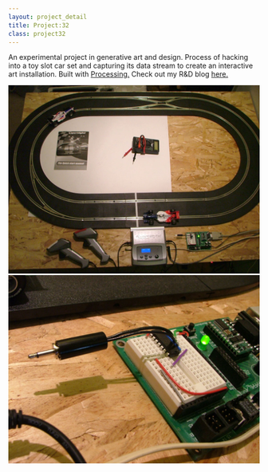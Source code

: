 ```yaml
---
layout: project_detail
title: Project:32
class: project32
---
```


An experimental project in generative art and design. Process of hacking into a toy slot car set and capturing its data stream to create an interactive art installation. Built with [Processing.](https://processing.org) Check out my R&D blog [here.](http://project32.wordpress.com)

<div class="videoWrapper ratio4x3" data-vimeoid="1434083"><!-- vimeo --></div>
<div><img src="/img/projects/project32-1.jpg"/></div>
<div><img src="/img/projects/project32-2.jpg"/></div>